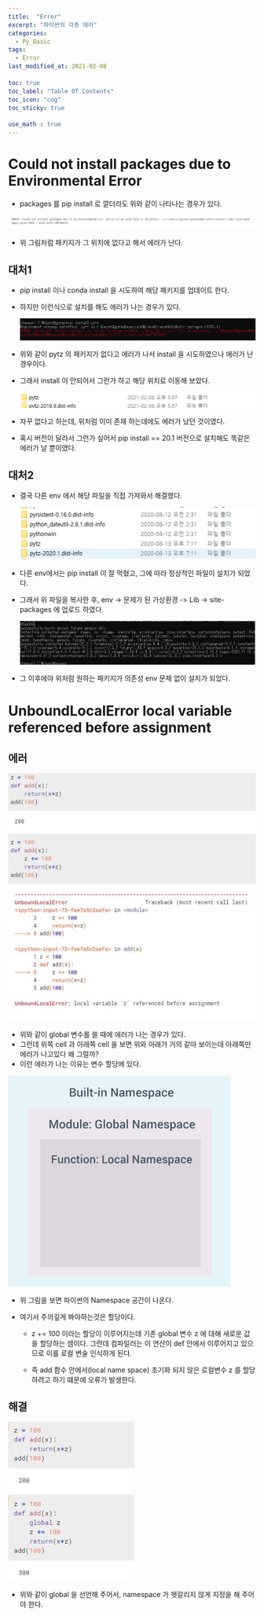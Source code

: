 ```yaml
---
title:  "Error"
excerpt: "파이썬의 각종 에러"
categories:
  - Py_Basic
tags:
  - Error
last_modified_at: 2021-02-08

toc: true
toc_label: "Table Of Contents"
toc_icon: "cog"
toc_sticky: true

use_math : true
---
```


# Could not install packages due to Environmental Error

- packages 를 pip install 로 깔더라도 위와 같이 나타나는 경우가 있다.

![png](/assets/images/{Error}/1.png)

- 위 그림처럼 패키지가 그 위치에 없다고 해서 에러가 난다.

## 대처1

- pip install 이나 conda install 을 시도하여 해당 패키지를 업데이트 한다.

- 하지만 이런식으로 설치를 해도 에러가 나는 경우가 있다.

  ![png](/assets/images/{Error}/2.PNG)

- 위와 같이 pytz 의 패키지가 없다고 에러가 나서 install 을 시도하였으나 에러가 난 경우이다.

- 그래서 install 이 안되어서 그런가 하고 해당 위치로 이동해 보았다.

  ![png](/assets/images/{Error}/3.PNG)

- 자꾸 없다고 하는데, 위처럼 이미 존재 하는데에도 에러가 났던 것이였다.

- 혹시 버전이 달라서 그런가 싶어서 pip install == 20.1 버전으로 설치해도 똑같은 에러가 날 뿐이였다.

## 대처2

- 결국 다른 env 에서 해당 파일을 직접 가져와서 해결했다.

  ![png](/assets/images/{Error}/4.PNG)

- 다른 env에서는 pip install 이 잘 먹혔고, 그에 따라 정상적인 파일이 설치가 되었다.

- 그래서 위 파일을 복사한 후, env -> 문제가 된 가상환경 -> Lib -> site-packages 에 업로드 하였다.

  ![png](/assets/images/{Error}/5.PNG)

- 그 이후에야 위처럼 원하는 패키지가 의존성 env 문제 없이 설치가 되었다.



# UnboundLocalError local variable referenced before assignment

## 에러

![png](/assets/images/{Error}/2_2.jpg)

- 위와 같이 global 변수를 쓸 때에 에러가 나는 경우가 있다.
- 그런데 위쪽 cell 과 아래쪽 cell 을 보면 위와 아래가 거의 같아 보이는데 아래쪽만 에러가 나고있다 왜 그럴까?
- 이런 에러가 나는 이유는 변수 할당에 있다.

![png](/assets/images/{Error}/2_1.jpg)

- 위 그림을 보면 파이썬의 Namespace 공간이 나온다.

- 여기서 주의깊게 봐야하는것은 할당이다.

  - z += 100 이라는 할당이 이루어지는데 기존 global 변수 z 에 대해 새로운 값을 할당하는 셈이다. 그런데 컴파일러는 이 연산이 def 안에서 이루어지고 있으므로 이를 로컬 변술 인식하게 된다. 

  - 즉 add 함수 안에서(local name space) 초기화 되지 않은 로컬변수 z 를 할당하려고 하기 떄문에 오류가 발생한다.

## 해결

![png](/assets/images/{Error}/2_3.jpg)

- 위와 같이 global 을 선언해 주어서, namespace 가 헷갈리지 않게 지정을 해 주어야 한다. 

